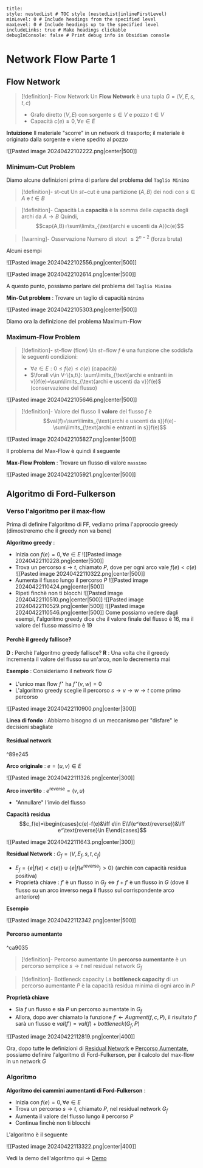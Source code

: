 ```table-of-contents
title: 
style: nestedList # TOC style (nestedList|inlineFirstLevel)
minLevel: 0 # Include headings from the specified level
maxLevel: 0 # Include headings up to the specified level
includeLinks: true # Make headings clickable
debugInConsole: false # Print debug info in Obsidian console
```
# Network Flow Parte 1

## Flow Network

>[!definition]- Flow Network
>Un **Flow Network** è una tupla $G=(V,E,s,t,c)$
>- Grafo diretto $(V,E)$ con sorgente $s\in V$ e pozzo $t\in V$
>- Capacità $c(e)\geq0,\forall e\in E$

**Intuizione** Il materiale "scorre" in un network di trasporto; il materiale è originato dalla sorgente e viene spedito al pozzo

![[Pasted image 20240422102222.png|center|500]]

### Minimum-Cut Problem

Diamo alcune definizioni prima di parlare del problema del `Taglio Minimo`

>[!definition]- st-cut
>Un $st-$cut è una partizione $(A,B)$ dei nodi con $s\in A$ e $t\in B$

>[!definition]- Capacità
>La **capacità** è la somma delle capacità degli archi da $A\to B$
>Quindi, $$cap(A,B)=\sum\limits_{\text{archi e uscenti da A}}c(e)$$

>[!warning]- Osservazione
>Numero di stcut $\leq2^{n-2}$ (forza bruta)

Alcuni esempi

![[Pasted image 20240422102556.png|center|500]]

![[Pasted image 20240422102614.png|center|500]]

A questo punto, possiamo parlare del problema del `Taglio Minimo`

**Min-Cut problem** : Trovare un taglio di capacità `minima`

![[Pasted image 20240422105303.png|center|500]]

Diamo ora la definizione del problema Maximum-Flow

### Maximum-Flow Problem

>[!definition]- st-flow (flow)
>Un $st-$flow $f$ è una funzione che soddisfa le seguenti condizioni:
>- $\forall e\in E : 0\leq f(e)\leq c(e)$ (capacità)
>- $\forall v\in V-\{s,t\}: \sum\limits_{\text{archi e entranti in v}}f(e)=\sum\limits_{\text{archi e uscenti da v}}f(e)$ (conservazione del flusso)

![[Pasted image 20240422105646.png|center|500]]

>[!definition]- Valore del flusso
>Il **valore** del flusso $f$ è $$val(f)=\sum\limits_{\text{archi e uscenti da s}}f(e)-\sum\limits_{\text{archi e entranti in s}}f(e)$$

![[Pasted image 20240422105827.png|center|500]]

Il problema del Max-Flow è quindi il seguente

**Max-Flow Problem** : Trovare un flusso di valore `massimo`

![[Pasted image 20240422105921.png|center|500]]

## Algoritmo di Ford-Fulkerson

### Verso l'algoritmo per il max-flow

Prima di definire l'algoritmo di FF, vediamo prima l'approccio greedy (dimostreremo che il greedy non va bene)

**Algoritmo greedy** :
- Inizia con $f(e)=0,\forall e\in E$ ![[Pasted image 20240422110228.png|center|500]]
- Trova un percorso $s\to t$, chiamato $P$, dove per ogni arco vale $f(e)\lt c(e)$ ![[Pasted image 20240422110322.png|center|500]]
- Aumenta il flusso lungo il percorso $P$ ![[Pasted image 20240422110424.png|center|500]]
- Ripeti finchè non ti blocchi ![[Pasted image 20240422110510.png|center|500]] ![[Pasted image 20240422110529.png|center|500]] ![[Pasted image 20240422110546.png|center|500]]
Come possiamo vedere dagli esempi, l'algoritmo greedy dice che il valore finale del flusso è 16, ma il valore del flusso massimo è 19

#### Perchè il greedy fallisce?

**D** : Perchè l'algoritmo greedy fallisce?
**R** : Una volta che il greedy incrementa il valore del flusso su un'arco, non lo decrementa mai

**Esempio** : Consideriamo il network flow $G$
- L'unico max flow $f^\star$ ha $f^\star(v,w)=0$
- L'algoritmo greedy sceglie il percorso $s\to v\to w\to t$ come primo percorso

![[Pasted image 20240422110900.png|center|300]]

**Linea di fondo** : Abbiamo bisogno di un meccanismo per "disfare" le decisioni sbagliate

#### Residual network

^89e245

**Arco originale** : $e=(u,v)\in E$

![[Pasted image 20240422111326.png|center|300]]

**Arco invertito** : $e^\text{reverse}=(v,u)$
- "Annullare" l'invio del flusso

**Capacità residua**
$$c_f(e)=\begin{cases}c(e)-f(e)&\iff e\in E\\f(e^\text{reverse})&\iff e^\text{reverse}\in E\end{cases}$$

![[Pasted image 20240422111643.png|center|300]]

**Residual Network** : $G_f=(V,E_f,s,t,c_f)$
- $E_f=\{e|f(e)\lt c(e)\}\cup\{e|f(e^\text{reverse})\gt0\}$ (archin con capacità residua positiva)
- Proprietà chiave : $f'$ è un flusso in $G_f\iff f+f'$ è un flusso in $G$ (dove il flusso su un arco inverso nega il flusso sul corrispondente arco anteriore)

**Esempio**

![[Pasted image 20240422112342.png|center|500]]

#### Percorso aumentante

^ca9035

>[!definition]- Percorso aumentante
>Un **percorso aumentante** è un percorso semplice $s\to t$ nel residual network $G_f$

>[!definition]- Bottleneck capacity
>La **bottleneck capacity** di un percorso aumentante $P$ è la capacità residua minima di ogni arco in $P$

**Proprietà chiave**
- Sia $f$ un flusso e sia $P$ un percorso aumentate in $G_f$
- Allora, dopo aver chiamato la funzione $f'\gets Augment(f,c,P)$, il risultato $f'$ sarà un flusso e $val(f')=val(f)+bottleneck(G_f,P)$

![[Pasted image 20240422112819.png|center|400]]

Ora, dopo tutte le definizioni di [Residual Network](#^89e245) e [Percorso Aumentate](#^ca9035), possiamo definire l'algoritmo di Ford-Fulkerson, per il calcolo del max-flow in un network $G$

### Algoritmo

**Algoritmo dei cammini aumentanti di Ford-Fulkerson** :
- Inizia con $f(e)=0,\forall e\in E$
- Trova un percorso $s\to t$, chiamato $P$, nel residual network $G_f$
- Aumenta il valore del flusso lungo il percorso $P$
- Continua finchè non ti blocchi

L'algoritmo è il seguente

![[Pasted image 20240422113322.png|center|400]]

Vedi la demo dell'algoritmo qui -> [Demo](https://www.mat.uniroma2.it/~guala/07_Network_Flow_I_2023.pdf#page=23)

